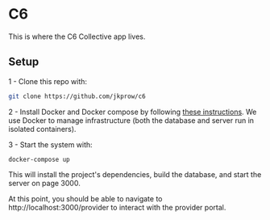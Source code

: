 # C6

This is where the C6 Collective app lives.

## Setup
1 - Clone this repo with:
```bash
git clone https://github.com/jkprow/c6
```

2 - Install Docker and Docker compose by following [these instructions](https://docs.docker.com/v17.12/install/).
We use Docker to manage infrastructure (both the database and server run in isolated containers).

3 - Start the system with:
```
docker-compose up
```

This will install the project's dependencies, build the database, and start the server on page 3000.

At this point, you should be able to navigate to http://localhost:3000/provider to interact with the provider portal.